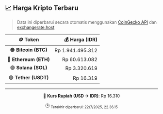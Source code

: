 

<!-- HARGA_KRIPTO -->
## 📈 Harga Kripto Terbaru

> Data ini diperbarui secara otomatis menggunakan [CoinGecko API](https://www.coingecko.com/) dan [exchangerate.host](https://exchangerate.host/)

<div align="center">

| 🪙 Token | 💰 Harga (IDR) |
|:------:|---------------:|
| 🟠 **Bitcoin (BTC)**   | Rp 1.941.495.312 |
| 🔵 **Ethereum (ETH)**  | Rp 60.613.082 |
| 🟣 **Solana (SOL)**    | Rp 3.320.619 |
| 🟢 **Tether (USDT)**   | Rp 16.319 |

---

💱 **Kurs Rupiah (USD → IDR)**: Rp 16.310

🕒 <sub>Terakhir diperbarui: 22/7/2025, 22.36.15</sub>

</div>
<!-- /HARGA_KRIPTO -->